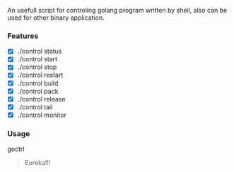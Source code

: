 An usefull script for controling golang program written by shell, also can be used for other binary application.


### Features

- [x] ./control status
- [x] ./control start
- [x] ./control stop
- [x] ./control restart
- [x] ./control build
- [x] ./control pack
- [x] ./control release
- [x] ./control tail
- [x] ./control monitor

### Usage

goctrl <appname>


> Eureka!!!


